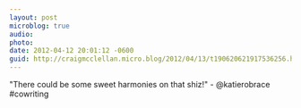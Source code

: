 ```yaml
---
layout: post
microblog: true
audio: 
photo: 
date: 2012-04-12 20:01:12 -0600
guid: http://craigmcclellan.micro.blog/2012/04/13/t190620621917536256.html
---
```

"There could be some sweet harmonies on that shiz!" - @katierobrace #cowriting

